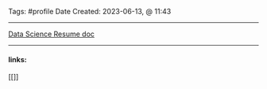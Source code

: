
Tags: #profile
Date Created:  2023-06-13, @ 11:43

------------------------------------------
[Data Science Resume doc](https://docs.google.com/document/d/1LZA0-l06rxLkokzT2nsZtF9udTH_VgmmZFSuL46fauQ/edit?usp=sharing)







---------------------
#### links:
[[]]
[]()